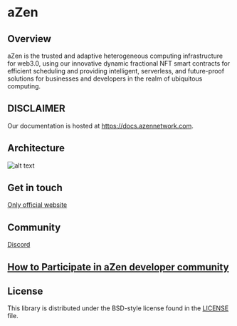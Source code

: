 # aZen

## Overview
aZen is the trusted and adaptive heterogeneous computing infrastructure for web3.0, using our innovative dynamic fractional NFT smart contracts for efficient scheduling and providing intelligent, serverless, and future-proof solutions for businesses and developers in the realm of ubiquitous computing.

## DISCLAIMER
Our documentation is hosted at https://docs.azennetwork.com.

## Architecture
![alt text](https://github.com/ubiqnet/azen/blob/main/Architecture.jpg?raw=true)

## Get in touch
[Only official website](https://www.azennetwork.com/)

## Community
[Discord](https://discord.gg/hKhmgPJsjH)

## [How to Participate in aZen developer community](JoinCommunity.md)

## License

This library is distributed under the BSD-style license found in the [LICENSE](LICENSE) file.
